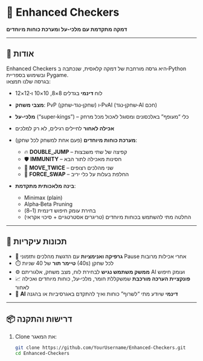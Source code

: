 # 🎲 Enhanced Checkers

**דמקה מתקדמת עם מלכי‑על ומערכת כוחות מיוחדים**

---

## 📖 אודות

Enhanced Checkers היא גרסה מורחבת של דמקה קלאסית, שנכתבה ב‑Python ובשימוש בספריית Pygame.  
בגרסה שלנו תמצאו:

- לוח **דינמי** בגדלים 8×8, 10×10 ו‑12×12  
- **מצבי משחק**: PvP (שחקן‑נגד‑שחקן) ו‑PvAI (שחקן‑נגד‑AI חכם)  
- **מלכי‑על** (“super‑kings”) – כלי “מעופף” באלכסונים ומסוגל לאכול מכל מרחק  
- **אכילה לאחור** לחיילים רגילים, לא רק למלכים  
- **מערכת כוחות מיוחדים** (פעם אחת למשחק לכל שחקן):  
  - 🔥 **DOUBLE_JUMP** – קפיצה של שתי משבצות  
  - 🛡️ **IMMUNITY** – חסינות מאכילה לתור הבא  
  - 💨 **MOVE_TWICE** – שני מהלכים רצופים  
  - 🧲 **FORCE_SWAP** – החלפת בעלות על כלי יריב  

- **בינה מלאכותית מתקדמת**:  
  - Minimax (plain)  
  - Alpha‑Beta Pruning  
  - בחירת עומק חיפוש דינמית (1–8)  
  - החלטה מתי להשתמש בכוחות מיוחדים (טריגרים אסטרטגיים + סיכוי אקראי)

---

## 🚀 תכונות עיקריות

- 🎨 **גרפיקה ואנימציות** עם הדגשת מהלכים ותזמוני Pause אחרי אכילות מרובות  
- ⏱️ **טיימר תור** של 40 שניות (40s) לכל שחקן  
- ⚙️ **ממשק משתמש נגיש** לבחירת לוח, מצב משחק, אלגוריתם AI ועומק חיפוש  
- 📈 **פונקציית הערכה מורכבת** שמשקללת חומר, מלכי‑על, כוחות מיוחדים ואכילה לאחור  
- 🤖 **AI דינמי** שיודע מתי “לשרוף” כוחות ואיך להתקדם באגרסיביות או בהגנה

---

## 📦 דרישות והתקנה

1. Clone את המאגר:
   ```bash
   git clone https://github.com/YourUsername/Enhanced-Checkers.git
   cd Enhanced-Checkers
